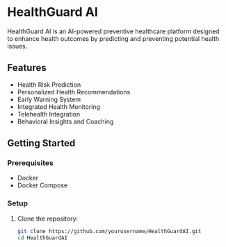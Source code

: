 # HealthGuard AI

HealthGuard AI is an AI-powered preventive healthcare platform designed to enhance health outcomes by predicting and preventing potential health issues.

## Features

- Health Risk Prediction
- Personalized Health Recommendations
- Early Warning System
- Integrated Health Monitoring
- Telehealth Integration
- Behavioral Insights and Coaching

## Getting Started

### Prerequisites

- Docker
- Docker Compose

### Setup

1. Clone the repository:

   ```bash
   git clone https://github.com/yourusername/HealthGuardAI.git
   cd HealthGuardAI
   ```

